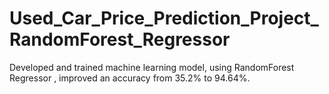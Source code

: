 # Used_Car_Price_Prediction_Project_RandomForest_Regressor

Developed and trained machine learning model, using RandomForest Regressor , improved an accuracy  from 35.2% to 94.64%.
